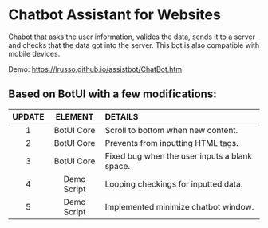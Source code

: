 # Chatbot Assistant for Websites

Chabot that asks the user information, valides the data, sends it to a server and checks that the data got into the server. This bot is also compatible with mobile devices.

Demo: https://lrusso.github.io/assistbot/ChatBot.htm

## Based on BotUI with a few modifications:

| UPDATE  | ELEMENT  | DETAILS |
| :------------: |:---------------:| :-----|
| 1 | BotUI Core | Scroll to bottom when new content.
| 2 | BotUI Core | Prevents from inputting HTML tags.
| 3 | BotUI Core | Fixed bug when the user inputs a blank space.
| 4 | Demo Script | Looping checkings for inputted data.
| 5 | Demo Script | Implemented minimize chatbot window.

